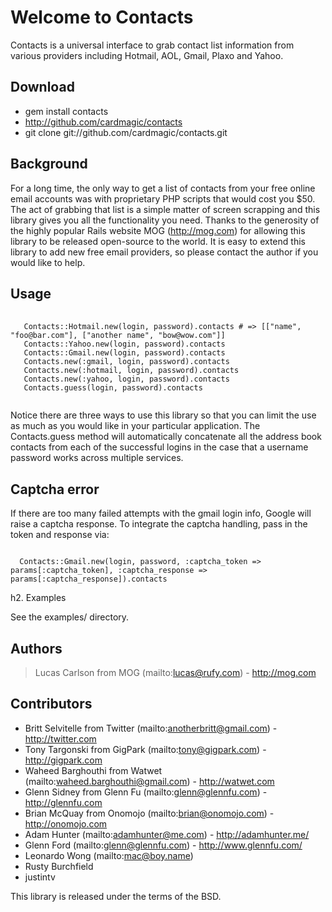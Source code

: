 Welcome to Contacts
===================

Contacts is a universal interface to grab contact list information from various providers including Hotmail, AOL, Gmail, Plaxo and Yahoo.

Download
--------

* gem install contacts
* http://github.com/cardmagic/contacts
* git clone git://github.com/cardmagic/contacts.git

Background
----------

For a long time, the only way to get a list of contacts from your free online email accounts was with proprietary PHP scripts that would cost you $50. The act of grabbing that list is a simple matter of screen scrapping and this library gives you all the functionality you need. Thanks to the generosity of the highly popular Rails website MOG (http://mog.com) for allowing this library to be released open-source to the world. It is easy to extend this library to add new free email providers, so please contact the author if you would like to help.

Usage
-----

<pre>
 <code>
   Contacts::Hotmail.new(login, password).contacts # => [["name", "foo@bar.com"], ["another name", "bow@wow.com"]]
   Contacts::Yahoo.new(login, password).contacts
   Contacts::Gmail.new(login, password).contacts
   Contacts.new(:gmail, login, password).contacts
   Contacts.new(:hotmail, login, password).contacts
   Contacts.new(:yahoo, login, password).contacts
   Contacts.guess(login, password).contacts
 </code>
</pre>

Notice there are three ways to use this library so that you can limit the use as much as you would like in your particular application. The Contacts.guess method will automatically concatenate all the address book contacts from each of the successful logins in the case that a username password works across multiple services.

Captcha error
-------------

If there are too many failed attempts with the gmail login info, Google will raise a captcha response. To integrate the captcha handling, pass in the token and response via:
<pre><code>
  Contacts::Gmail.new(login, password, :captcha_token => params[:captcha_token], :captcha_response => params[:captcha_response]).contacts
</code></pre>
h2. Examples

See the examples/ directory.

Authors
-------

> Lucas Carlson from MOG (mailto:lucas@rufy.com) - http://mog.com

Contributors
------------

* Britt Selvitelle from Twitter (mailto:anotherbritt@gmail.com) - http://twitter.com
* Tony Targonski from GigPark (mailto:tony@gigpark.com) - http://gigpark.com
* Waheed Barghouthi from Watwet (mailto:waheed.barghouthi@gmail.com) - http://watwet.com
* Glenn Sidney from Glenn Fu (mailto:glenn@glennfu.com) - http://glennfu.com
* Brian McQuay from Onomojo (mailto:brian@onomojo.com) - http://onomojo.com
* Adam Hunter (mailto:adamhunter@me.com) - http://adamhunter.me/
* Glenn Ford (mailto:glenn@glennfu.com) - http://www.glennfu.com/
* Leonardo Wong (mailto:mac@boy.name)
* Rusty Burchfield
* justintv

This library is released under the terms of the BSD.

